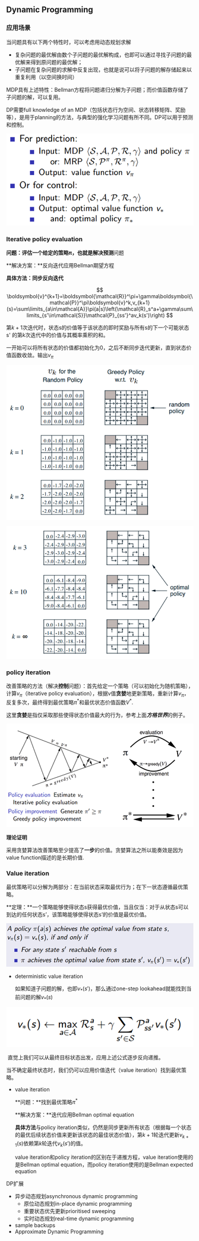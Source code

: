 ## Dynamic Programming

### 应用场景

当问题具有以下两个特性时，可以考虑用动态规划求解

- 复杂问题的最优解由数个子问题的最优解构成，也即可以通过寻找子问题的最优解来得到原问题的最优解；
- 子问题在复杂问题的求解中反复出现，也就是说可以将子问题的解存储起来以重复利用（以空间换时间）

MDP具有上述特性：Bellman方程将问题递归分解为子问题；而价值函数存储了子问题的解，可以复用。

DP需要full knowledge of an MDP（包括状态行为空间、状态转移矩阵、奖励等），是用于planning的方法，与典型的强化学习问题有所不同。DP可以用于预测和控制。

![image-20200907152212585](../assets/image-20200907152212585.png)



### Iterative policy evaluation

**问题：**评估一个给定的策略π，也就是解决**预测**问题

**解决方案：**反向迭代应用Bellman期望方程

**具体方法：同步反向迭代**

$$
\boldsymbol{v}^{k+1}=\boldsymbol{\mathcal{R}}^\pi+\gamma\boldsymbol{\mathcal{P}}^\pi\boldsymbol{v}^k,v_{k+1}(s)=\sum\limits_{a\in\mathcal{A}}\pi(a|s)\left(\mathcal{R}_s^a+\gamma\sum\limits_{s'\in\mathcal{S}}\mathcal{P}_{ss'}^av_k(s')\right)
$$

第$k+1$次迭代时，状态s的价值等于该状态的即时奖励与所有s的下一个可能状态s' 的第$k$次迭代中的价值与其概率乘积的和。

一开始可以将所有状态的价值都初始化为0，之后不断同步迭代更新，直到状态价值函数收敛。输出$v_\pi$

![image-20200907160331555](../assets/image-20200907160331555.png)

![image-20200907160344763](../assets/image-20200907160344763.png)



### policy iteration

改善策略的方法（解决**控制**问题）：首先给定一个策略（可以初始化为随机策略），计算$v_\pi$（iterative policy evaluation），根据v值**贪婪**地更新策略，重新计算$v_\pi$，反复多次，最终得到最优策略$\pi^*$和最优状态价值函数$V^*$.

这里**贪婪**是指仅采取那些使得状态价值最大的行为，参考上面***方格世界***的例子。

<img src="../assets/image-20200907160432412.png" alt="image-20200907160432412"  />

**理论证明**

采用贪婪算法改善策略至少提高了**一步**的价值。贪婪算法之所以能奏效是因为value function描述的是长期价值.



### Value iteration

最优策略可以分解为两部分：在当前状态采取最优行为；在下一状态遵循最优策略。

**定理：**一个策略能够使得状态s获得最优价值，当且仅当：对于从状态s可以到达的任何状态s’，该策略能够使得状态s’的价值是最优价值。

![image-20200907162814044](../assets/image-20200907162814044.png)

- deterministic value iteration

  如果知道子问题的解，也即$v_*(s')$，那么通过one-step lookahead就能找到当前问题的解$v_*(s)$

![image-20200907175107417](../assets/image-20200907175107417.png)

​		直觉上我们可以从最终目标状态出发，应用上述公式逐步反向递推。



当不确定最终状态时，我们仍可以应用价值迭代（value iteration）找到最优策略。

- value iteration

  **问题：**找到最优策略$\pi^*$

  **解决方案：**迭代应用Bellman optimal equation

  **具体方法**与policy iteration类似，仍然是同步更新所有状态（根据每一个状态的最优后续状态价值来更新该状态的最佳状态价值），第$k+1$轮迭代更新$v_{k+1}(s)$依赖第$k$轮迭代$v_k(s')$的值。

  value iteration和policy iteration的区别在于递推方程，value iteration使用的是Bellman optimal equation，而policy iteration使用的是Bellman expected equation



DP扩展

- 异步动态规划asynchronous dynamic programming
  - 原位动态规划in-place dynamic programming
  - 重要状态优先更新prioritised sweeping
  - 实时动态规划real-time dynamic programming
- sample backups
- Approximate Dynamic Programming  



